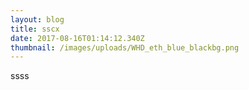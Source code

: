 ```yaml
---
layout: blog
title: sscx
date: 2017-08-16T01:14:12.340Z
thumbnail: /images/uploads/WHD_eth_blue_blackbg.png
---
```

ssss
